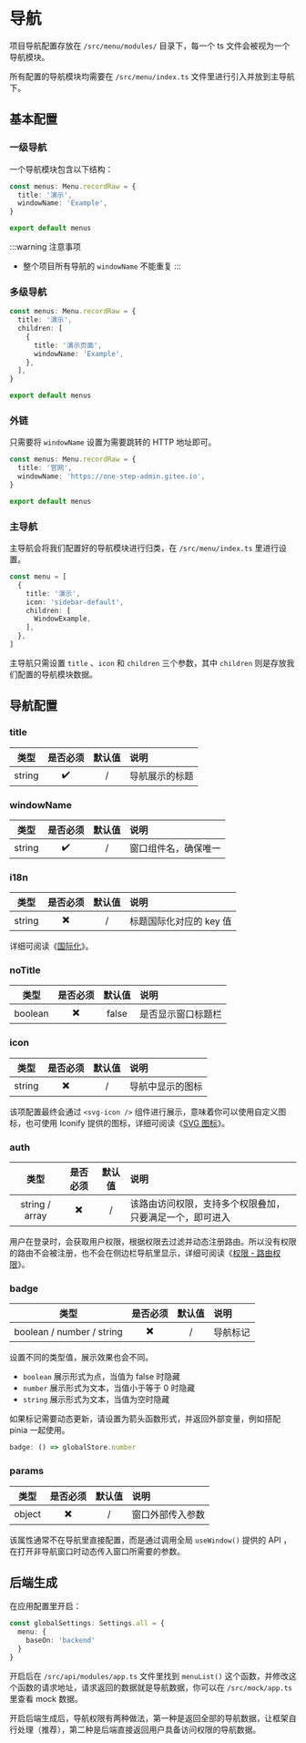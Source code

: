 # 导航

项目导航配置存放在 `/src/menu/modules/` 目录下，每一个 ts 文件会被视为一个导航模块。

所有配置的导航模块均需要在 `/src/menu/index.ts` 文件里进行引入并放到主导航下。

## 基本配置

### 一级导航

一个导航模块包含以下结构：

```ts
const menus: Menu.recordRaw = {
  title: '演示',
  windowName: 'Example',
}

export default menus
```

:::warning 注意事项
- 整个项目所有导航的 `windowName` 不能重复
:::

### 多级导航

```ts
const menus: Menu.recordRaw = {
  title: '演示',
  children: [
    {
      title: '演示页面',
      windowName: 'Example',
    },
  ],
}

export default menus
```

### 外链

只需要将 `windowName` 设置为需要跳转的 HTTP 地址即可。

```ts
const menus: Menu.recordRaw = {
  title: '官网',
  windowName: 'https://one-step-admin.gitee.io',
}

export default menus
```

### 主导航

主导航会将我们配置好的导航模块进行归类，在 `/src/menu/index.ts` 里进行设置。

```ts
const menu = [
  {
    title: '演示',
    icon: 'sidebar-default',
    children: [
      WindowExample,
    ],
  },
]
```

主导航只需设置 `title` 、`icon` 和 `children` 三个参数，其中 `children` 则是存放我们配置的导航模块数据。

## 导航配置

### title

|  类型  | 是否必须 | 默认值 | 说明           |
| :----: | :------: | :----: | :------------- |
| string |    ✔️     |   /    | 导航展示的标题 |

### windowName

|  类型  | 是否必须 | 默认值 | 说明                 |
| :----: | :------: | :----: | :------------------- |
| string |    ✔️     |   /    | 窗口组件名，确保唯一 |

### i18n <sup class="pro-badge" />

|  类型  | 是否必须 | 默认值 | 说明                    |
| :----: | :------: | :----: | :---------------------- |
| string |    ✖️     |   /    | 标题国际化对应的 key 值 |

详细可阅读《[国际化](i18n)》。

### noTitle <sup class="pro-badge" />

|  类型   | 是否必须 | 默认值 | 说明               |
| :-----: | :------: | :----: | :----------------- |
| boolean |    ✖️     | false  | 是否显示窗口标题栏 |

### icon

|  类型  | 是否必须 | 默认值 | 说明             |
| :----: | :------: | :----: | :--------------- |
| string |    ✖️     |   /    | 导航中显示的图标 |

该项配置最终会通过 `<svg-icon />` 组件进行展示，意味着你可以使用自定义图标，也可使用 Iconify 提供的图标，详细可阅读《[SVG 图标](./svg-icon)》。

### auth

|      类型      | 是否必须 | 默认值 | 说明                                                     |
| :------------: | :------: | :----: | :------------------------------------------------------- |
| string / array |    ✖️     |   /    | 该路由访问权限，支持多个权限叠加，只要满足一个，即可进入 |

用户在登录时，会获取用户权限，根据权限去过滤并动态注册路由。所以没有权限的路由不会被注册，也不会在侧边栏导航里显示，详细可阅读《[权限 - 路由权限](permission#路由权限)》。

### badge <sup class="pro-badge" />

|           类型            | 是否必须 | 默认值 | 说明     |
| :-----------------------: | :------: | :----: | :------- |
| boolean / number / string |    ✖️     |   /    | 导航标记 |

设置不同的类型值，展示效果也会不同。

- `boolean` 展示形式为点，当值为 false 时隐藏
- `number` 展示形式为文本，当值小于等于 0 时隐藏
- `string` 展示形式为文本，当值为空时隐藏

如果标记需要动态更新，请设置为箭头函数形式，并返回外部变量，例如搭配 pinia 一起使用。

```ts
badge: () => globalStore.number
```

### params

|  类型   | 是否必须 | 默认值 | 说明                                   |
| :-----: | :------: | :----: | :------------------------------------- |
| object |    ✖️     |   /    | 窗口外部传入参数 |

该属性通常不在导航里直接配置，而是通过调用全局 `useWindow()` 提供的 API ，在打开非导航窗口时动态传入窗口所需要的参数。

## 后端生成

在应用配置里开启：

```ts {2-4}
const globalSettings: Settings.all = {
  menu: {
    baseOn: 'backend'
  }
}
```

开启后在 `/src/api/modules/app.ts` 文件里找到 `menuList()` 这个函数，并修改这个函数的请求地址，请求返回的数据就是导航数据，你可以在 `/src/mock/app.ts` 里查看 mock 数据。

开启后端生成后，导航权限有两种做法，第一种是返回全部的导航数据，让框架自行处理（推荐），第二种是后端直接返回用户具备访问权限的导航数据。